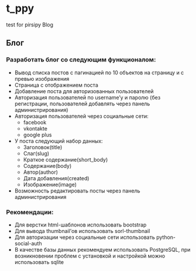# t_ppy

test for pirsipy
Blog

## Блог

### Разработать блог со следующим функционалом:

- Вывод списка постов с пагинацией по 10 объектов на страницу и с превью изображения
- Страница с отображением поста
- Добавление поста для авторизованных пользователей
- Авторизация пользователей по username’у и паролю (без регистрации, пользователей добавлять через панель администрирования)
- Авторизация пользователей через социальные сети: 
    * facebook
    * vkontakte
    * google plus
- У поста следующий набор данных:  
    * Заголовок(title)
    * Слаг(slug)
    * Краткое содержание(short_body)
    * Содержание(body)
    * Автор(author)
    * Дата добавления(created)
    * Изображение(image)
- Возможность редактировать посты через панель администрирования

### Рекомендации:
- Для верстки html-шаблонов использовать bootstrap
- Для вывода thumbnail’ов использовать sorl-thumbnail
- Для авторизации через социальные сети использовать python-social-auth
- В качестве базы данных рекомендуем использовать PostgreSQL, при возникновении проблем с установкой и настройкой можно использовать sqlite
